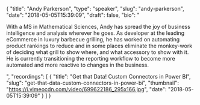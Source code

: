 {
  "title": "Andy Parkerson",
  "type": "speaker",
  "slug": "andy-parkerson",
  "date": "2018-05-05T15:39:09",
  "draft": false,
  "bio": "<p>With a MS in Mathematical Sciences, Andy has spread the joy of business intelligence and analysis wherever he goes. As developer at the leading eCommerce in luxury barbecue grilling, he has worked on automating product rankings to reduce and in some places eliminate the monkey-work of deciding what grill to show where, and what accessory to show with it. He is currently transitioning the reporting workflow to become more automated and more reactive to changes in the business.</p>",
  "recordings": [
    {
      "title": "Get that Data! Custom Connectors in Power BI",
      "slug": "get-that-data-custom-connectors-in-power-bi",
      "thumbnail": "https://i.vimeocdn.com/video/699622186_295x166.jpg",
      "date": "2018-05-05T15:39:09"
    }
  ]
}